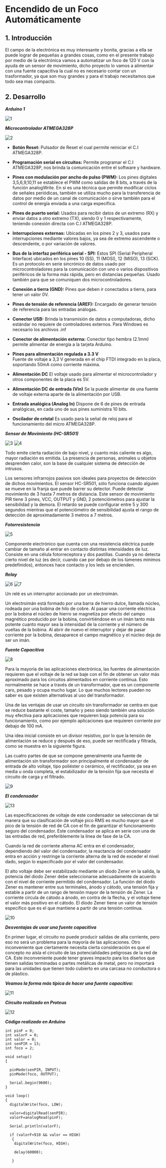 # **Encendido de un Foco Automáticamente**  

## **1. Introducción**

El campo de la electrónica es muy interesante y bonita, gracias a ella se puede lograr de pequeñas a grandes cosas, como en el presente trabajo por medio de la electrónica vamos a automatizar un foco de 120 V con la ayuda de un sensor de movimiento, dicho proyecto lo vamos a alimentar con una fuente capacitiva la cual no es necesario contar con un trasformador, ya que son muy grandes y para el trabajo necesitamos que todo sea mas compacto.

## **2. Desarrollo** 

***Arduino 1***

![1](/Electrónica_II/1.png)

***Microcontrolador ATMEGA328P***

![2](/Electrónica_II/2.png)

- **Botón Reset:**
Pulsador de Reset el cual permite reiniciar el C.I ATMEGA328P.

- **Programación serial en circuitos:**
Permite programar el C.I ATMEGA328P, nos brinda la comunicación entre el software y hardware.

- **Pines con modulación por ancho de pulso (PWM):**
Los pines digitales 3,5,6,9,10,11 se establece el PWM como salidas de 8 bits, a través de la función analogWrite. En si es una técnica que permite modificar ciclos de señales periódicas, también se utiliza mucho para la transferencia de datos por medio de un canal de comunicación o sirve también para el control de energía enviada a una carga específica.

- **Pines de puerto serial:**
Usados para recibir datos de un extremo (RX) y enviar datos a otro extremo (TX), siendo 0 y 1 respectivamente, teniendo conexión directa con C.I ATMEGA328P.

- **Interrupciones externas:**
Ubicadas en los pines 2 y 3, usados para interrupciones mediante valores bajos, ya sea de extremo ascendente o descendente, o por variación de valores.

- **Bus de la interfaz periférica serial - SPI:**
Estos SPI (Serial Peripheral Interface) ubicados en los pines 10 (SS), 11 (MOSI), 12 (MISO), 13 (SCK). Es un protocolo en serie sincrónico de datos usado por microcontroladores para la comunicación con uno o varios dispositivos periféricos de la forma más rápida, pero en distancias pequeñas. Usado también para que se comuniquen dos microcontroladores.

- **Conexión a tierra (GND):**
Pines que deben ir conectados a tierra, para tener un valor 0V.

- **Pines de tensión de referencia (AREF):**
Encargado de generar tensión de referencia para las entradas análogas.

- **Conector USB:**
Brinda la transmisión de datos a computadoras, dicho estándar no requiere de controladores externos. Para Windows es necesario los archivos .inf

- **Conector de alimentación externa:**
Conector tipo hembra (2.1mm) permite alimentar de energía a la tarjeta Arduino.

- **Pines para alimentación regulada a 3.3 V**  
Fuente de voltaje a 3,3 V generada en el chip FTDI integrado en la placa, soportando 50mA como corriente máxima.

- **Alimentación DC**
El voltaje usado para alimentar el microcontrolador y otros componentes de la placa es 5V.

- **Alimentación DC de entrada (Vin)**
Se la puede alimentar de una fuente de voltaje externa aparte de la alimentación por USB.

- **Entrada analógica (Analog In)**
Dispone de 6 de pines de entrada analógicas, en cada uno de sus pines suministra 10 bits.

- **Oscilador de cristal** 
Es usado para la señal de reloj para el funcionamiento del micro ATMEGA328P.

***Sensor de Movimiento (HC-SR501)***

![3](/Electrónica_II/3.png) ![4](/Electrónica_II/4.png)

Todo emite cierta radiación de bajo nivel, y cuanto más caliente es algo, mayor radiación es emitida. La presencia de personas, animales u objetos desprenden calor, son la base de cualquier sistema de detección de intrusos.

Los sensores infrarrojos pasivos son ideales para proyectos de detección de dichos movimientos. El sensor HC-SR501, sólo funciona cuando alguien se mueve en la franja que puede barrer su detector. Puede detectar movimiento de 3 hasta 7 metros de distancia. Este sensor de movimiento PIR tiene 3 pines, VCC, OUTPUT y GND, 2 potenciómetros para ajustar la sensibilidad y la demora. El retardo se puede configurar entre 5 y 300 segundos mientras que el potenciómetro de sensibilidad ajusta el rango de detección de aproximadamente 3 metros a 7 metros.

***Fotorresistencia***

![5](/Electrónica_II/5.png)

Componente electrónico que cuenta con una resistencia eléctrica puede cambiar de tamaño al entrar en contacto distintas intensidades de luz. Consiste en una célula fotorreceptora y dos pastillas. Cuando ya no detecta cierto nivel de luz (es decir, cuando cae por debajo de los lúmenes mínimos predefinidos), entonces hace contacto y los leds se encienden.

***Relay*** 

![6](/Electrónica_II/6.png) ![7](/Electrónica_II/7.png)


Un relé es un interruptor accionado por un electroimán.

Un electroimán está formado por una barra de hierro dulce, llamada núcleo, rodeada por una bobina de hilo de cobre. Al pasar una corriente eléctrica por la bobina el núcleo de hierro se magnetiza por efecto del campo magnético producido por la bobina, convirtiéndose en un imán tanto más potente cuanto mayor sea la intensidad de la corriente y el número de vueltas de la bobina. Al abrir de nuevo el interruptor y dejar de pasar corriente por la bobina, desaparece el campo magnético y el núcleo deja de ser un imán.

***Fuente Capacitiva***

![8](/Electrónica_II/8.png)

Para la mayoría de las aplicaciones electrónica, las fuentes de alimentación requieren que el voltaje de la red se baje con el fin de obtener un valor más aproximado para los circuitos alimentados en corriente continua. Esto normalmente se hace a través de un transformador, que es un componente caro, pesado y ocupa mucho lugar. Lo que muchos lectores pueden no saber es que existen alternativas al uso del transformador.

Una de las ventajas de usar un circuito sin transformador se centra en que se reduce bastante el coste, tamaño y peso siendo también una solución muy efectiva para aplicaciones que requieren baja potencia para su funcionamiento, como por ejemplo aplicaciones que requieren corriente por debajo de 100 mA.

Una idea inicial consiste en un divisor resistivo, por lo que la tensión de alimentación se reduce y después de eso, puede ser rectificada y filtrada, como se muestra en la siguiente figura.

Las cuatro partes de que se compone generalmente una fuente de alimentación sin transformador son principalmente el condensador de entrada de alto voltaje, tipo poliéster o cerámico, el rectificador, ya sea en media u onda completa, el estabilizador de la tensión fija que necesita el circuito de carga y el filtrado.

![9](/Electrónica_II/9.png)

***El condensador***

![13](/Electrónica_II/13.png)

Las especificaciones de voltaje de este condensador se seleccionan de tal manera que su clasificación de voltaje pico RMS es mucho mayor que el pico de la tensión de red de CA con el fin de garantizar el funcionamiento seguro del condensador. Este condensador se aplica en serie con una de las entradas de red, preferiblemente la línea de fase de la CA.

Cuando la red de corriente alterna AC entra en el condensador, dependiendo del valor del condensador, la reactancia del condensador entra en acción y restringe la corriente alterna de la red de exceder el nivel dado, según lo especificado por el valor del condensador.

El alto voltaje debe ser estabilizado mediante un diodo Zener en la salida, la potencia del diodo Zener debe seleccionarse adecuadamente de acuerdo con el nivel de corriente permitido del condensador. La función del diodo Zener es mantener entre sus terminales, ánodo y cátodo, una tensión fija y estable a partir de un rango de tensión mayor de la tensión de Zener. La corriente circula de cátodo a ánodo, en contra de la flecha, y el voltaje tiene el valor más positivo en el cátodo. El diodo Zener tiene un valor de tensión especifico que es el que mantiene a partir de una tensión continua.

![10](/Electrónica_II/10.png)

***Desventajas de usar una fuente capacitiva***

En primer lugar, el circuito no puede producir salidas de alta corriente, pero eso no será un problema para la mayoría de las aplicaciones.
Otro inconveniente que ciertamente necesita cierta consideración es que el concepto no aísla el circuito de las potencialidades peligrosas de la red de CA. Este inconveniente puede tener graves impacto para los diseños que tienen salidas terminadas o partes metálicas de metal, pero no importará para las unidades que tienen todo cubierto en una carcasa no conductora o de plástico.

***Veamos  la forma más típica de hacer una fuente capacitiva:***

![11](/Electrónica_II/11.png)

***Circuito realizado en Proteus***

![12](/Electrónica_II/12.png)

***Código realizado en Arduino***

~~~
int pinF = 0;
int valorF = 0;
int valor = 0;
int senPIR = 13;
int foco = 2;

void setup()
{
  
  pinMode(senPIR, INPUT);
  pinMode(foco, OUTPUT);
  
  Serial.begin(9600);
}

void loop()
{
  digitalWrite(foco, LOW);
  
  valor=digitalRead(senPIR);
  valorF=analogRead(pinF);
  
  Serial.println(valorF);
  
  if (valorF<910 && valor == HIGH)   
   { 
    digitalWrite(foco, HIGH);  

    delay(60000);

   } 

   ~~~
